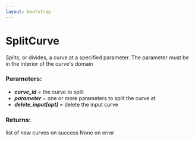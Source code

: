 ```yaml
---
layout: bootstrap
---
```


# SplitCurve

Splits, or divides, a curve at a specified parameter. The parameter must
        be in the interior of the curve's domain
        

### Parameters:

- ***curve_id*** = the curve to split
- ***parameter*** = one or more parameters to split the curve at
- ***delete_input[opt]*** = delete the input curve
        

### Returns:


list of new curves on success
None on error
        
